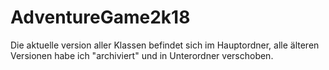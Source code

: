 # AdventureGame2k18
Die aktuelle version aller Klassen befindet sich im Hauptordner, alle älteren Versionen habe ich "archiviert" und in Unterordner verschoben.
